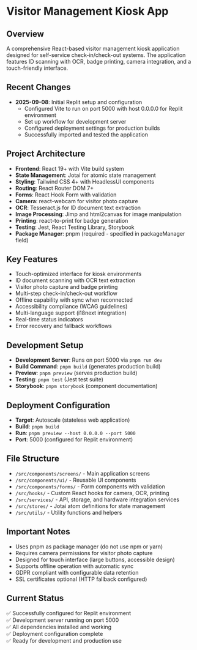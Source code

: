 # Visitor Management Kiosk App

## Overview
A comprehensive React-based visitor management kiosk application designed for self-service check-in/check-out systems. The application features ID scanning with OCR, badge printing, camera integration, and a touch-friendly interface.

## Recent Changes
- **2025-09-08**: Initial Replit setup and configuration
  - Configured Vite to run on port 5000 with host 0.0.0.0 for Replit environment
  - Set up workflow for development server
  - Configured deployment settings for production builds
  - Successfully imported and tested the application

## Project Architecture
- **Frontend**: React 19+ with Vite build system
- **State Management**: Jotai for atomic state management
- **Styling**: Tailwind CSS 4+ with HeadlessUI components
- **Routing**: React Router DOM 7+
- **Forms**: React Hook Form with validation
- **Camera**: react-webcam for visitor photo capture
- **OCR**: Tesseract.js for ID document text extraction
- **Image Processing**: Jimp and html2canvas for image manipulation
- **Printing**: react-to-print for badge generation
- **Testing**: Jest, React Testing Library, Storybook
- **Package Manager**: pnpm (required - specified in packageManager field)

## Key Features
- Touch-optimized interface for kiosk environments
- ID document scanning with OCR text extraction
- Visitor photo capture and badge printing
- Multi-step check-in/check-out workflow
- Offline capability with sync when reconnected
- Accessibility compliance (WCAG guidelines)
- Multi-language support (i18next integration)
- Real-time status indicators
- Error recovery and fallback workflows

## Development Setup
- **Development Server**: Runs on port 5000 via `pnpm run dev`
- **Build Command**: `pnpm build` (generates production build)
- **Preview**: `pnpm preview` (serves production build)
- **Testing**: `pnpm test` (Jest test suite)
- **Storybook**: `pnpm storybook` (component documentation)

## Deployment Configuration
- **Target**: Autoscale (stateless web application)
- **Build**: `pnpm build`
- **Run**: `pnpm preview --host 0.0.0.0 --port 5000`
- **Port**: 5000 (configured for Replit environment)

## File Structure
- `/src/components/screens/` - Main application screens
- `/src/components/ui/` - Reusable UI components
- `/src/components/forms/` - Form components with validation
- `/src/hooks/` - Custom React hooks for camera, OCR, printing
- `/src/services/` - API, storage, and hardware integration services
- `/src/stores/` - Jotai atom definitions for state management
- `/src/utils/` - Utility functions and helpers

## Important Notes
- Uses pnpm as package manager (do not use npm or yarn)
- Requires camera permissions for visitor photo capture
- Designed for touch interface (large buttons, accessible design)
- Supports offline operation with automatic sync
- GDPR compliant with configurable data retention
- SSL certificates optional (HTTP fallback configured)

## Current Status
✅ Successfully configured for Replit environment  
✅ Development server running on port 5000  
✅ All dependencies installed and working  
✅ Deployment configuration complete  
✅ Ready for development and production use